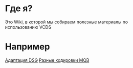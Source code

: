 
# Где я?
Это Wiki, в которой мы собираем полезные материалы по использованию VCDS

# Например
[Адаптация DSG](Адаптация-DSG.md)
[Разные кодировки MQB](Разные-кодировки-MQB.md)
